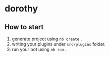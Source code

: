 # dorothy

## How to start

1. generate project using `nb create` .
2. writing your plugins under `src/plugins` folder.
3. run your bot using `nb run` .
